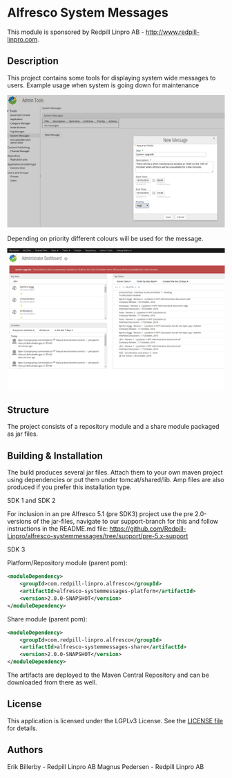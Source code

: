 Alfresco System Messages
=============================================

This module is sponsored by Redpill Linpro AB - http://www.redpill-linpro.com.

Description
-----------
This project contains some tools for displaying system wide messages to users. Example usage when system is going down for maintenance


![Add a message](https://github.com/Redpill-Linpro/alfresco-systemmessages/blob/master/admin-console-sm.png)

Depending on priority different colours will be used for the message.

![How its presented](https://github.com/Redpill-Linpro/alfresco-systemmessages/blob/master/all-pages-sm.png)

Structure
------------

The project consists of a repository module and a share module packaged as jar files.

Building & Installation
------------
The build produces several jar files. Attach them to your own maven project using dependencies or put them under tomcat/shared/lib. Amp files are also produced if you prefer this installation type.

SDK 1 and SDK 2

For inclusion in an pre Alfresco 5.1 (pre SDK3) project use the pre 2.0-versions of the jar-files, navigate to our support-branch for this and follow instructions in the README.md file: https://github.com/Redpill-Linpro/alfresco-systemmessages/tree/support/pre-5.x-support

SDK 3

Platform/Repository module (parent pom):
```xml
<moduleDependency>
	<groupId>com.redpill-linpro.alfresco</groupId>
	<artifactId>alfresco-systemmessages-platform</artifactId>
	<version>2.0.0-SNAPSHOT</version>
</moduleDependency>
```

Share module (parent pom): 
```xml
<moduleDependency>
	<groupId>com.redpill-linpro.alfresco</groupId>
	<artifactId>alfresco-systemmessages-share</artifactId>
	<version>2.0.0-SNAPSHOT</version>
</moduleDependency>
```
The artifacts are deployed to the Maven Central Repository and can be downloaded from there as well.


License
-------

This application is licensed under the LGPLv3 License. See the [LICENSE file](LICENSE) for details.

Authors
-------

Erik Billerby - Redpill Linpro AB
Magnus Pedersen - Redpill Linpro AB
